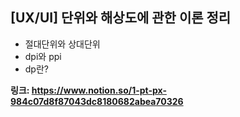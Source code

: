 ## [UX/UI] 단위와 해상도에 관한 이론 정리  
- 절대단위와 상대단위
- dpi와 ppi
- dp란?

**링크: https://www.notion.so/1-pt-px-984c07d8f87043dc8180682abea70326**

